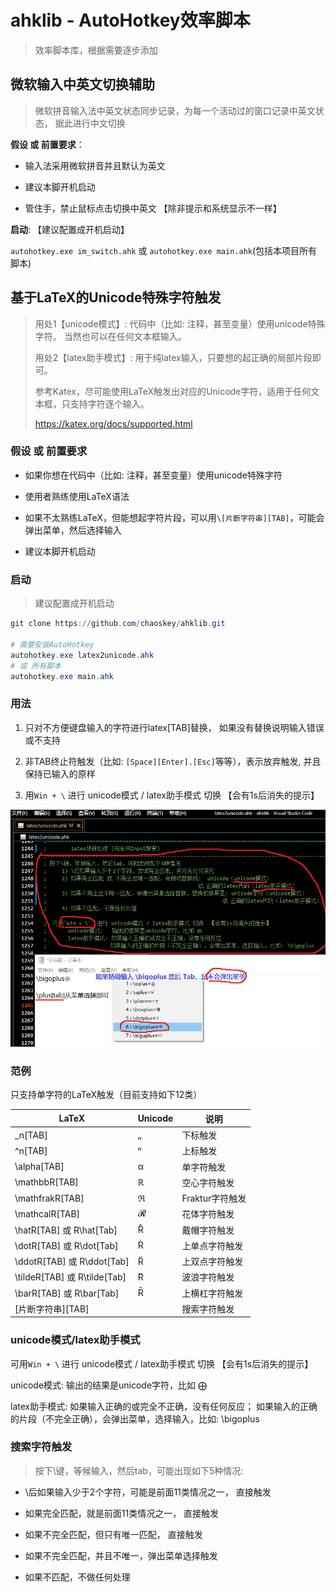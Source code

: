 # ahklib - AutoHotkey效率脚本

> 效率脚本库，根据需要逐步添加

## 微软输入中英文切换辅助

> 微软拼音输入法中英文状态同步记录，为每一个活动过的窗口记录中英文状态， 据此进行中文切换

**假设 或 前置要求**：

- 输入法采用微软拼音并且默认为英文

- 建议本脚开机启动

- 管住手，禁止鼠标点击切换中英文 【除非提示和系统显示不一样】

**启动**:  【建议配置成开机启动】

`autohotkey.exe im_switch.ahk` 或 `autohotkey.exe main.ahk`(包括本项目所有脚本)

## 基于LaTeX的Unicode特殊字符触发

> 用处1【unicode模式】: 代码中（比如: 注释，甚至变量）使用unicode特殊字符。 当然也可以在任何文本框输入。
>
> 用处2【latex助手模式】: 用于纯latex输入，只要想的起正确的局部片段即可。 
>
> 参考Katex，尽可能使用LaTeX触发出对应的Unicode字符，适用于任何文本框，只支持字符逐个输入。
>
> https://katex.org/docs/supported.html

### 假设 或 前置要求

- 如果你想在代码中（比如: 注释，甚至变量）使用unicode特殊字符

- 使用者熟练使用LaTeX语法

- 如果不太熟练LaTeX，但能想起字符片段，可以用`\[片断字符串][TAB]`，可能会弹出菜单，然后选择输入

- 建议本脚开机启动

### 启动

> 建议配置成开机启动

```powershell
git clone https://github.com/chaoskey/ahklib.git

# 需要安装AutoHotkey
autohotkey.exe latex2unicode.ahk
# 或 所有脚本
autohotkey.exe main.ahk
```

### 用法 

1) 只对不方便键盘输入的字符进行latex[TAB]替换， 如果没有替换说明输入错误或不支持

2) 非TAB终止符触发（比如: `[Space][Enter].[Esc]`等等），表示放弃触发, 并且保持已输入的原样

3) 用`Win + \`  进行 unicode模式 / latex助手模式 切换  【会有1s后消失的提示】

![](images/ex1.png)

### 范例

只支持单字符的LaTeX触发（目前支持如下12类）

| LaTeX | Unicode | 说明 |
| ---- | ---- | ---- |
| _n[TAB] | ₙ | 下标触发 |
| ^n[TAB] | ⁿ | 上标触发 |
| \alpha[TAB] | α | 单字符触发 |
| \mathbbR[TAB]  | ℝ | 空心字符触发 |
| \mathfrakR[TAB] | ℜ | Fraktur字符触发 |
| \mathcalR[TAB] | 𝓡 | 花体字符触发 |
| \hatR[TAB] 或 R\hat[Tab] | R̂ | 戴帽字符触发 |
| \dotR[TAB] 或 R\dot[Tab] | Ṙ  | 上单点字符触发 |
| \ddotR[TAB] 或 R\ddot[Tab]  | R̈  | 上双点字符触发 |
| \tildeR[TAB] 或 R\tilde[Tab]  | R͂  | 波浪字符触发 |
| \barR[TAB] 或 R\bar[Tab]  | R̄  | 上横杠字符触发 |
| \[片断字符串][TAB] |  | 搜索字符触发 |

### unicode模式/latex助手模式

可用`Win + \`  进行 unicode模式 / latex助手模式 切换  【会有1s后消失的提示】

unicode模式:   输出的结果是unicode字符，比如 ⨁

latex助手模式: 如果输入正确的或完全不正确，没有任何反应； 如果输入的正确的片段（不完全正确），会弹出菜单，选择输入，比如: \bigoplus

### 搜索字符触发

> 按下\键，等候输入，然后tab，可能出现如下5种情况:

- \后如果输入少于2个字符，可能是前面11类情况之一， 直接触发

- 如果完全匹配，就是前面11类情况之一， 直接触发

- 如果不完全匹配，但只有唯一匹配， 直接触发 

- 如果不完全匹配，并且不唯一，弹出菜单选择触发 

- 如果不匹配，不做任何处理  

